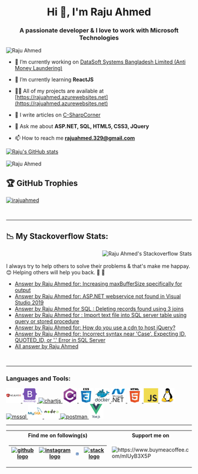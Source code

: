 <h1 align="center">Hi 👋, I'm Raju Ahmed</h1>
<h3 align="center">A passionate developer & I love to work with Microsoft Technologies</h3>

<p align="left"> <img src="https://komarev.com/ghpvc/?username=irajuahmed&label=Profile%20views&color=0e75b6&style=flat" alt="Raju Ahmed" /> </p>

- 🔭 I’m currently working on [DataSoft Systems Bangladesh Limited (Anti Money Laundering)](http://datasoft-bd.com/aml/)

- 🌱 I’m currently learning **ReactJS**

- 👨‍💻 All of my projects are available at [https://rajuahmed.azurewebsites.net](https://rajuahmed.azurewebsites.net)

- 📝 I write articles on [C-SharpCorner](https://www.c-sharpcorner.com/members/marginal-raju)

- 💬 Ask me about **ASP.NET, SQL, HTML5, CSS3, JQuery**

- 📫 How to reach me **rajuahmed.329@gmail.com**


[![Raju's GitHub stats](https://github-readme-stats.vercel.app/api?username=irajuahmed&count_private=true&show_icons=true&theme=radical)](https://github.com/irajuahmed/github-readme-stats)

<p><img align="center" src="https://github-readme-streak-stats.herokuapp.com/?user=irajuahmed&" alt="Raju Ahmed" /></p>

## 🏆 GitHub Trophies

<a href="https://github.com/irajuahmed"><img src="https://github-profile-trophy.vercel.app/?username=irajuahmed&column=7" alt="irajuahmed" /></a>

<br/>

---
## 📉 My Stackoverflow Stats:
<img align="right" src="https://github-readme-stackoverflow-nine.vercel.app/?userID=5615778" alt="Raju Ahmed's Stackoverflow Stats">
</br>
</br>
I always try to help others to solve their problems & that's make me happay. 😊 Helping others will help you back. 💯 🎉

<!-- STACKOVERFLOW:START -->
- [Answer by Raju Ahmed for: Increasing maxBufferSize specifically for output](https://stackoverflow.com/questions/69702614/increasing-maxbuffersize-specifically-for-output/69703167#69703167)
- [Answer by Raju Ahmed for: ASP.NET webservice not found in Visual Studio 2019](https://stackoverflow.com/questions/69671516/asp-net-webservice-not-found-in-visual-studio-2019/69671589#69671589)
- [Answer by Raju Ahmed for SQL : Deleting records found using 3 joins](https://stackoverflow.com/questions/69664593/sql-deleting-records-found-using-3-joins/69665085#69665085)
- [Answer by Raju Ahmed for : Import text file into SQL server table using query or stored procedure](https://stackoverflow.com/questions/69826357/import-text-file-into-sql-server-table-using-query-or-stored-procedure/69835189#69835189)
- [Answer by Raju Ahmed for: How do you use a cdn to host jQuery?](https://stackoverflow.com/questions/69892425/how-do-you-use-a-cdn-to-host-jquery/69892449#69892449)
- [Answer by Raju Ahmed for: Incorrect syntax near 'Case'. Expecting ID, QUOTED_ID, or '.' Error in SQL Server](https://stackoverflow.com/questions/69695121/incorrect-syntax-near-case-expecting-id-quoted-id-or-error-in-sql-serve/69695188#69695188)
- [All answer by Raju Ahmed ](https://stackoverflow.com/users/5615778/raju-ahmed?tab=answers)
<!-- STACKOVERFLOW:END -->

<br>

---

<h3 align="left">Languages and Tools:</h3>

<p align="left"> </a> <a href="https://angular.io" target="_blank"> <img src="https://raw.githubusercontent.com/devicons/devicon/master/icons/angularjs/angularjs-original-wordmark.svg" alt="angularjs" width="40" height="40"/> </a> <a href="https://getbootstrap.com" target="_blank"> <img src="https://raw.githubusercontent.com/devicons/devicon/master/icons/bootstrap/bootstrap-plain-wordmark.svg" alt="bootstrap" width="40" height="40"/> </a> <a href="https://www.chartjs.org" target="_blank"> <img src="https://www.chartjs.org/media/logo-title.svg" alt="chartjs" width="40" height="40"/> </a> <a href="https://www.w3schools.com/cs/" target="_blank"> <img src="https://raw.githubusercontent.com/devicons/devicon/master/icons/csharp/csharp-original.svg" alt="csharp" width="40" height="40"/> </a> <a href="https://www.w3schools.com/css/" target="_blank"> <img src="https://raw.githubusercontent.com/devicons/devicon/master/icons/css3/css3-original-wordmark.svg" alt="css3" width="40" height="40"/> </a> <a href="https://www.docker.com/" target="_blank"> <img src="https://raw.githubusercontent.com/devicons/devicon/master/icons/docker/docker-original-wordmark.svg" alt="docker" width="40" height="40"/> </a> <a href="https://dotnet.microsoft.com/" target="_blank"> <img src="https://raw.githubusercontent.com/devicons/devicon/master/icons/dot-net/dot-net-original-wordmark.svg" alt="dotnet" width="40" height="40"/> </a> <a href="https://www.w3.org/html/" target="_blank"> <img src="https://raw.githubusercontent.com/devicons/devicon/master/icons/html5/html5-original-wordmark.svg" alt="html5" width="40" height="40"/> </a> <a href="https://developer.mozilla.org/en-US/docs/Web/JavaScript" target="_blank"> <img src="https://raw.githubusercontent.com/devicons/devicon/master/icons/javascript/javascript-original.svg" alt="javascript" width="40" height="40"/> </a> <a href="https://www.linux.org/" target="_blank"> <img src="https://raw.githubusercontent.com/devicons/devicon/master/icons/linux/linux-original.svg" alt="linux" width="40" height="40"/> </a> <a href="https://www.microsoft.com/en-us/sql-server" target="_blank"> <img src="https://cdn.worldvectorlogo.com/logos/microsoft-sql-server.svg" alt="mssql" width="40" height="40"/> </a> <a href="https://www.mysql.com/" target="_blank"> <img src="https://raw.githubusercontent.com/devicons/devicon/master/icons/mysql/mysql-original-wordmark.svg" alt="mysql" width="40" height="40"/> </a> <a href="https://nodejs.org" target="_blank"> <img src="https://raw.githubusercontent.com/devicons/devicon/master/icons/nodejs/nodejs-original-wordmark.svg" alt="nodejs" width="40" height="40"/> </a> <a href="https://postman.com" target="_blank"> <img src="https://www.vectorlogo.zone/logos/getpostman/getpostman-icon.svg" alt="postman" width="40" height="40"/> </a> <a href="https://vuejs.org/" target="_blank"> <img src="https://raw.githubusercontent.com/devicons/devicon/master/icons/vuejs/vuejs-original-wordmark.svg" alt="vuejs" width="40" height="40"/> </a> </p>

---

<table align="center">
<tr><th>Find me on following(s)</th><th>Support me on</th></tr>
<tr><td>

| [<img src="https://github.com/irajuahmed/irajuahmed/blob/main/images/github.png" alt="github logo" width="34">](https://github.com/irajuahmed) | [<img src="https://github.com/irajuahmed/irajuahmed/blob/main/images/instagram.jpg" alt="instagram logo" width="24">](https://www.instagram.com/marginalraju/) | [<img src="https://github.com/irajuahmed/irajuahmed/blob/main/images/Linkedin.png" alt="Linkedin Logo" width="24">](https://www.linkedin.com/in/raju-ahmed-263475126/)| [<img src="https://github.com/irajuahmed/irajuahmed/blob/main/images/stack.svg" alt="stack logo" width="24">](https://stackoverflow.com/users/5615778) 
|---|---|---|---|

</td><td>

<p><a href="https://www.buymeacoffee.com/https://www.buymeacoffee.com/mIUyB3X5P"> <img align="left" src="https://cdn.buymeacoffee.com/buttons/v2/default-yellow.png" height="50" width="210" alt="https://www.buymeacoffee.com/mIUyB3X5P" /></a></p>

</td></tr> </table>

<!---
comment here
<h5 align="center">Visitor Counter: <img src="https://profile-counter.glitch.me/irajuahmed/count.svg" alt="irajuahmed" /></h5>
--> 
